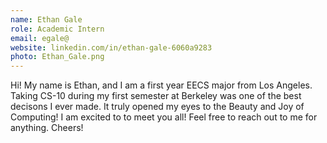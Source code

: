 ```yaml
---
name: Ethan Gale
role: Academic Intern
email: egale@
website: linkedin.com/in/ethan-gale-6060a9283
photo: Ethan_Gale.png
---
```

Hi! My name is Ethan, and I am a first year EECS major from Los Angeles. Taking CS-10 during my first semester at Berkeley was one of the best decisons I ever made. It truly opened my eyes to the Beauty and Joy of Computing! I am excited to to meet you all! Feel free to reach out to me for anything. Cheers!